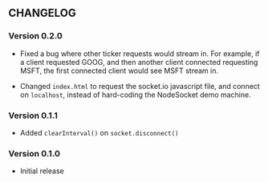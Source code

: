 ## CHANGELOG

### Version 0.2.0
- Fixed a bug where other ticker requests would stream in. For example, if a client requested GOOG, and then another client connected requesting MSFT, the first connected client would see MSFT stream in.

- Changed `index.html` to request the socket.io javascript file, and connect on `localhost`, instead of hard-coding the NodeSocket demo machine.

### Version 0.1.1
- Added `clearInterval()` on `socket.disconnect()`

### Version 0.1.0
- Initial release